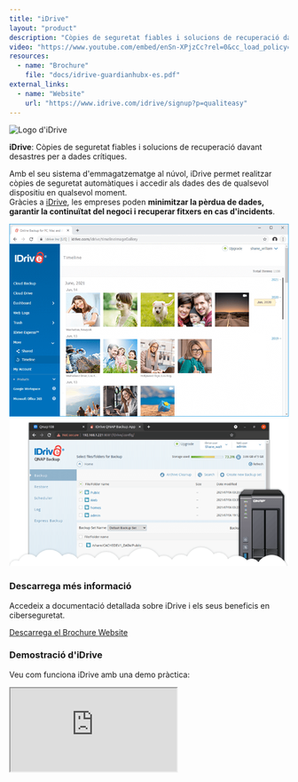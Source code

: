 ```yaml
---
title: "iDrive"
layout: "product"
description: "Còpies de seguretat fiables i solucions de recuperació davant desastres per a dades crítiques."
video: "https://www.youtube.com/embed/enSn-XPjzCc?rel=0&cc_load_policy=0"
resources:
  - name: "Brochure"
    file: "docs/idrive-guardianhubx-es.pdf"
external_links:
  - name: "Website"
    url: "https://www.idrive.com/idrive/signup?p=qualiteasy"
---
```


<section class="about mb-5 container text-center">
  <img src="https://www.idrive.com/include/images/authorized_reseller.png" alt="Logo d'iDrive" class="img-fluid mb-2" style="max-height: 100px;">
  <p><strong>iDrive</strong>: Còpies de seguretat fiables i solucions de recuperació davant desastres per a dades crítiques.</p>
  <p>
    Amb el seu sistema d'emmagatzematge al núvol, iDrive permet realitzar còpies de seguretat automàtiques i accedir als dades des de qualsevol dispositiu en qualsevol moment.<br>
    Gràcies a <a href="https://www.idrive.com/idrive/signup?p=qualiteasy" target="_blank">iDrive</a>, les empreses poden <strong>minimitzar la pèrdua de dades, garantir la continuïtat del negoci i recuperar fitxers en cas d'incidents</strong>.
  </p>

  <div class="row justify-content-center my-4">
    <div class="col-md-5">
      <img src="/img/idrive-screen.png" class="img-fluid zoomable-image" alt="Captures de pantalla d'iDrive Backup" onclick="openFullscreen(this)">
    </div>
    <div class="col-md-5">
      <img src="/img/idrive-features.png" class="img-fluid zoomable-image" alt="Característiques d'iDrive Backup" onclick="openFullscreen(this)">
    </div>
  </div>
</section>

<section class="downloads mb-5 container text-center">
  <h3>Descarrega més informació</h3>
  <p>Accedeix a documentació detallada sobre iDrive i els seus beneficis en ciberseguretat.</p>
  <div class="d-flex justify-content-center align-items-center gap-2 flex-wrap">
    <a href="/docs/idrive-guardianhubx-es.pdf" class="btn btn-primary pdf-download" target="_blank">
      <i class="fas fa-file-pdf"></i> Descarrega el Brochure
    </a>
    <a href="https://www.idrive.com/idrive/signup?p=qualiteasy" class="btn btn-success" target="_blank">
      <i class="fas fa-globe"></i> Website
    </a>
  </div>
</section>

<section class="solutions mb-5 container text-center">
  <h3>Demostració d'iDrive</h3>
  <p>Veu com funciona iDrive amb una demo pràctica:</p>
  <div class="ratio ratio-16x9">
    <iframe class="embed-responsive-item" src="https://www.youtube.com/embed/enSn-XPjzCc?rel=0&cc_load_policy=0" allowfullscreen title="Vídeo explicatiu d'iDrive"></iframe>
  </div>
</section>